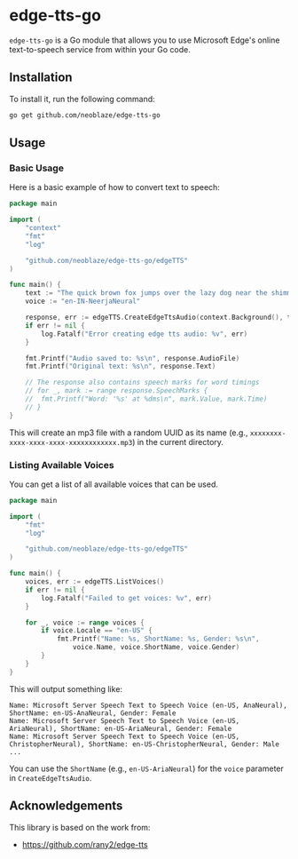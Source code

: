 # edge-tts-go

`edge-tts-go` is a Go module that allows you to use Microsoft Edge's online text-to-speech service from within your Go code.

## Installation

To install it, run the following command:

```sh
go get github.com/neoblaze/edge-tts-go
```

## Usage

### Basic Usage

Here is a basic example of how to convert text to speech:

```go
package main

import (
	"context"
	"fmt"
	"log"

	"github.com/neoblaze/edge-tts-go/edgeTTS"
)

func main() {
	text := "The quick brown fox jumps over the lazy dog near the shimmering lake at dawn."
	voice := "en-IN-NeerjaNeural"

	response, err := edgeTTS.CreateEdgeTtsAudio(context.Background(), text, voice)
	if err != nil {
		log.Fatalf("Error creating edge tts audio: %v", err)
	}

	fmt.Printf("Audio saved to: %s\n", response.AudioFile)
	fmt.Printf("Original text: %s\n", response.Text)

	// The response also contains speech marks for word timings
	// for _, mark := range response.SpeechMarks {
	// 	fmt.Printf("Word: '%s' at %dms\n", mark.Value, mark.Time)
	// }
}
```
This will create an mp3 file with a random UUID as its name (e.g., `xxxxxxxx-xxxx-xxxx-xxxx-xxxxxxxxxxxx.mp3`) in the current directory.

### Listing Available Voices

You can get a list of all available voices that can be used.

```go
package main

import (
	"fmt"
	"log"

	"github.com/neoblaze/edge-tts-go/edgeTTS"
)

func main() {
	voices, err := edgeTTS.ListVoices()
	if err != nil {
		log.Fatalf("Failed to get voices: %v", err)
	}

	for _, voice := range voices {
		if voice.Locale == "en-US" {
			fmt.Printf("Name: %s, ShortName: %s, Gender: %s\n",
				voice.Name, voice.ShortName, voice.Gender)
		}
	}
}
```

This will output something like:
```
Name: Microsoft Server Speech Text to Speech Voice (en-US, AnaNeural), ShortName: en-US-AnaNeural, Gender: Female
Name: Microsoft Server Speech Text to Speech Voice (en-US, AriaNeural), ShortName: en-US-AriaNeural, Gender: Female
Name: Microsoft Server Speech Text to Speech Voice (en-US, ChristopherNeural), ShortName: en-US-ChristopherNeural, Gender: Male
...
```

You can use the `ShortName` (e.g., `en-US-AriaNeural`) for the `voice` parameter in `CreateEdgeTtsAudio`.

## Acknowledgements

This library is based on the work from:
* https://github.com/rany2/edge-tts
